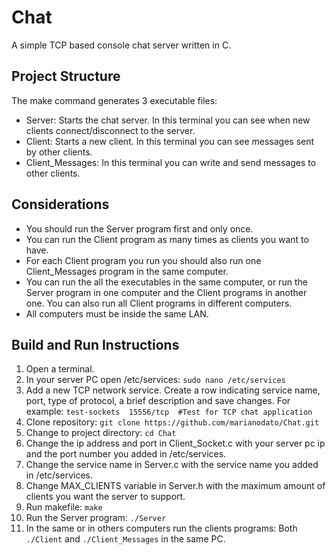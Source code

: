 # Chat 
A simple TCP based console chat server written in C.

## Project Structure

The make command generates 3 executable files:

- Server: Starts the chat server. In this terminal you can see when new clients connect/disconnect to the server.
- Client: Starts a new client. In this terminal you can see messages sent by other clients.
- Client_Messages: In this terminal you can write and send messages to other clients.

## Considerations

- You should run the Server program first and only once.
- You can run the Client program as many times as clients you want to have.
- For each Client program you run you should also run one Client_Messages program in the same computer.
- You can run the all the executables in the same computer, or run the Server program in one computer and the Client programs in another one. You can also run all Client programs in different computers.
- All computers must be inside the same LAN.

## Build and Run Instructions

1. Open a terminal.
2. In your server PC open /etc/services: `sudo nano /etc/services` 
3. Add a new TCP network service. Create a row indicating service name, port, type of protocol, a brief description and save changes. For example: `test-sockets  15556/tcp  #Test for TCP chat application`
4. Clone repository: `git clone https://github.com/marianodato/Chat.git`
5. Change to project directory: `cd Chat`
6. Change the ip address and port in Client_Socket.c with your server pc ip and the port number you added in /etc/services. 
7. Change the service name in Server.c with the service name you added in /etc/services.
8. Change MAX_CLIENTS variable in Server.h with the maximum amount of clients you want the server to support.
9. Run makefile: `make`
10. Run the Server program: `./Server`
11. In the same or in others computers run the clients programs: Both `./Client` and `./Client_Messages` in the same PC.
